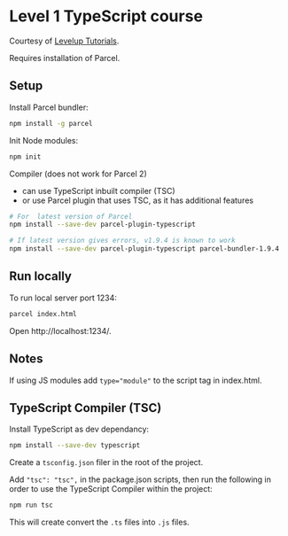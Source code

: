 # Level 1 TypeScript course

Courtesy of [Levelup Tutorials](https://leveluptutorials.com/).

Requires installation of Parcel.

## Setup

Install Parcel bundler:

```bash
npm install -g parcel
```

Init Node modules:

```bash
npm init
```


Compiler (does not work for Parcel 2)
- can use TypeScript inbuilt compiler (TSC)
- or use Parcel plugin that uses TSC, as it has additional features

```bash
# For  latest version of Parcel
npm install --save-dev parcel-plugin-typescript

# If latest version gives errors, v1.9.4 is known to work
npm install --save-dev parcel-plugin-typescript parcel-bundler-1.9.4
```

## Run locally

To run local server port 1234:

```bash
parcel index.html
```
Open http://localhost:1234/.

## Notes

If using JS modules add `type="module"` to the script tag in index.html.

## TypeScript Compiler (TSC)

Install TypeScript as dev dependancy:
```bash
npm install --save-dev typescript
```

Create a `tsconfig.json` filer in the root of the project.

Add `"tsc": "tsc",` in the package.json scripts, then run the following in order to use the TypeScript Compiler within the project:

```bash
npm run tsc
```

This will create convert the `.ts` files into `.js` files.
